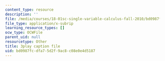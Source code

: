 ```yaml
---
content_type: resource
description: ''
file: /media/courses/18-01sc-single-variable-calculus-fall-2010/bd0987fcdfa75d2f9ac8c08e0e4d5187_--lPz7VFnKI.vtt
file_type: application/x-subrip
learning_resource_types: []
ocw_type: OCWFile
parent_uid: null
resourcetype: Other
title: 3play caption file
uid: bd0987fc-dfa7-5d2f-9ac8-c08e0e4d5187
---
```

